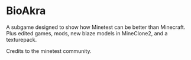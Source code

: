 # BioAkra
A subgame designed to show how Minetest can be better than Minecraft.
Plus edited games, mods, new blaze models in MineClone2, and a texturepack.

Credits to the minetest community.
